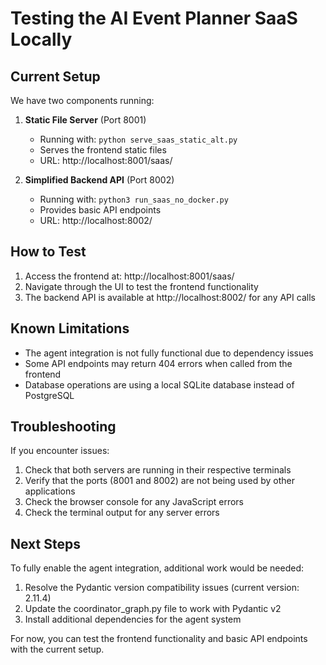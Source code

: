 # Testing the AI Event Planner SaaS Locally

## Current Setup

We have two components running:

1. **Static File Server** (Port 8001)
   - Running with: `python serve_saas_static_alt.py`
   - Serves the frontend static files
   - URL: http://localhost:8001/saas/

2. **Simplified Backend API** (Port 8002)
   - Running with: `python3 run_saas_no_docker.py`
   - Provides basic API endpoints
   - URL: http://localhost:8002/

## How to Test

1. Access the frontend at: http://localhost:8001/saas/
2. Navigate through the UI to test the frontend functionality
3. The backend API is available at http://localhost:8002/ for any API calls

## Known Limitations

- The agent integration is not fully functional due to dependency issues
- Some API endpoints may return 404 errors when called from the frontend
- Database operations are using a local SQLite database instead of PostgreSQL

## Troubleshooting

If you encounter issues:

1. Check that both servers are running in their respective terminals
2. Verify that the ports (8001 and 8002) are not being used by other applications
3. Check the browser console for any JavaScript errors
4. Check the terminal output for any server errors

## Next Steps

To fully enable the agent integration, additional work would be needed:

1. Resolve the Pydantic version compatibility issues (current version: 2.11.4)
2. Update the coordinator_graph.py file to work with Pydantic v2
3. Install additional dependencies for the agent system

For now, you can test the frontend functionality and basic API endpoints with the current setup.
